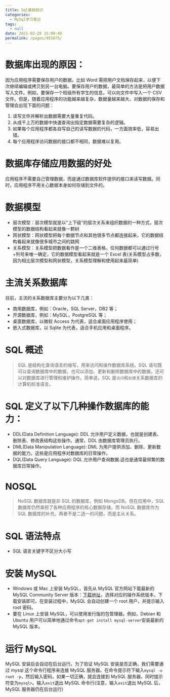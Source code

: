 ```yaml
---
title: Sql基础知识
categories:
  - MySql学习笔记
tags:
  - null
date: 2021-02-20 15:09:49
permalink: /pages/955075/
---
```


# 数据库出现的原因：

因为应用程序需要保存用户的数据，比如 Word 需把用户文档保存起来，以便下次继续编辑或拷贝到另一台电脑。要保存用户的数据，最简单的方法是把用户数据写入文件。例如，要保存一个班级所有学生的信息，可以向文件中写入一个 CSV 文件。但是，随着应用程序的功能越来越复杂，数据量越来越大，对数据的保存和管理会出现下面的问题：

1. 读写文件并解析出数据需要大量重复代码。
2. 从成千上万的数据中快速查询出指定数据需要复杂的逻辑。
3. 如果每个应用程序都各自写自己的读写数据的代码，一方面效率低，容易出错。
4. 每个应用程序访问数据的接口都不相同，数据难以复用。

# 数据库存储应用数据的好处

应用程序不需要自己管理数据，而是通过数据库软件提供的接口来读写数据。同时，应用程序不用关心数据本身如何存储到文件的。

# 数据模型

- 层次模型：层次模型就是以“上下级”的层次关系来组织数据的一种方式，层次模型的数据结构看起来就像一颗树
- 网状模型：网状模型把每个数据节点和其他很多节点都连接起来，它的数据结构看起来就像很多城市之间的路网
- 关系模型：关系模型把数据看作是一个二维表格，任何数据都可以通过行号+列号来唯一确定，它的数据模型看起来就是一个 Excel 表(关系模型占多数，因为相比层次模型和网状模型，关系模型理解和使用起来最简单)

# 主流关系数据库

目前，主流的关系数据库主要分为以下几类：

- 商用数据库，例如：Oracle，SQL Server，DB2 等；
- 开源数据库，例如：MySQL，PostgreSQL 等；
- 桌面数据库，以微软 Access 为代表，适合桌面应用程序使用；
- 嵌入式数据库，以 Sqlite 为代表，适合手机应用和桌面程序。

# SQL 概述

> SQL 是结构化查询语言的缩写，用来访问和操作数据库系统。SQL 语句既可以查询数据库中的数据，也可以添加、更新和删除数据库中的数据，还可以对数据库进行管理和维护操作。简单说，SQL 是`访问`和`处理`关系数据库的计算机标准语言。

# SQL 定义了以下几种操作数据库的能力：

- DDL(Data Definition Language): DDL 允许用户定义数据，也就是创建表、删除表、修改表结构这些操作。通常，DDL 由数据库管理员执行。
- DML(Data Manipulation Language): DML 为用户提供添加、删除、更新数据的能力。这些是应用程序对数据库的日常操作。
- DQL(Data Query Language): DQL 允许用户查询数据.这也是通常最频繁的数据库日常操作。

# NOSQL

> NoSQL 数据库就是非 SQL 的数据库，例如 MongoDB。但在应用中，SQL 数据库仍然承担了各种应用程序的核心数据存储，而 NoSQL 数据库作为 SQL 数据库的补充，两者不是二选一的问题，而是主从关系。

# SQL 语法特点

- SQL 语言关键字不区分大小写

# 安装 MySQL

- Windows 或 Mac 上安装 MySQL，首先从 MySQL 官方网站下载最新的 MySQL Community Server 版本：[下载地址](https://dev.mysql.com/downloads/mysql/)，选择对应的操作系统版本，下载安装即可。在安装过程中，MySQL 会自动创建一个 root 用户，并提示输入 root 密码。
- 要在 Linux 上安装 MySQL，可以使用发行版的包管理器。例如，Debian 和 Ubuntu 用户可以简单地通过命令`apt-get install mysql-server`安装最新的 MySQL 版本。

# 运行 MySQL

MySQL 安装后会自动在后台运行。为了验证 MySQL 安装是否正确，我们需要通过 mysql 这个命令行程序来连接 MySQL 服务器。在命令提示符下输入`mysql -u root -p`，然后输入密码，如果一切正确，就会连接到 MySQL 服务器，同时提示符变为`mysql>`。输入`exit`退出 MySQL 命令行(注意，输入`exit`退出 MySQL 后，MySQL 服务器仍在后台运行)
